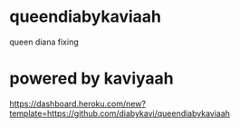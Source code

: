 # queendiabykaviaah


queen diana fixing

<b><h1>powered by kaviyaah</h1></b>

https://dashboard.heroku.com/new?template=https://github.com/diabykavi/queendiabykaviaah

